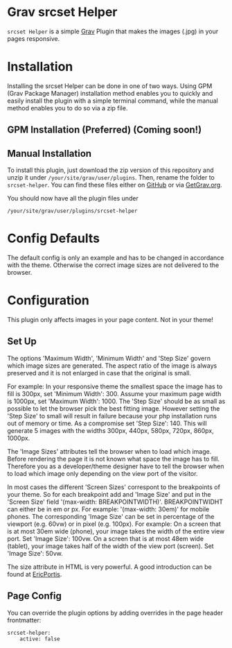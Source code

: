 # Grav srcset Helper

`srcset Helper` is a simple [Grav](https://getgrav.org/) Plugin that makes the images (.jpg) in your pages responsive.

# Installation

Installing the srcset Helper can be done in one of two ways. Using GPM (Grav Package Manager) installation method enables you to quickly and easily install the plugin with a simple terminal command, while the manual method enables you to do so via a zip file.

## GPM Installation (Preferred) (Coming soon!)
<!---
The simplest way to install this plugin is via the [Grav Package Manager (GPM)](http://learn.getgrav.org/advanced/grav-gpm) through your system's Terminal (also called the command line).  From the root of your Grav install type:

    bin/gpm install srcset-helper

This will install the srcset Helper into your `/user/plugins` directory within Grav. Its files can be found under `/your/site/grav/user/plugins/srcset-helper`.-->

## Manual Installation

To install this plugin, just download the zip version of this repository and unzip it under `/your/site/grav/user/plugins`. Then, rename the folder to `srcset-helper`. You can find these files either on [GitHub](https://github.com/simoncramer/grav-plugin-srcset) or via [GetGrav.org](http://getgrav.org/downloads/plugins#extras).

You should now have all the plugin files under

    /your/site/grav/user/plugins/srcset-helper
    
# Config Defaults

The default config is only an example and has to be changed in accordance with the theme. Otherwise the correct image sizes are not delivered to the browser.

# Configuration

This plugin only affects images in your page content. Not in your theme!

## Set Up

The options 'Maximum Width', 'Minimum Width' and 'Step Size' govern which image sizes are generated. The aspect ratio of the image is always preserved and it is not enlarged in case that the original is small.

For example: In your responsive theme the smallest space the image has to fill is 300px, set 'Minimum Width': 300. Assume your maximum page width is 1000px, set 'Maximum Width': 1000. The 'Step Size' should be as small as possible to let the browser pick the best fitting image. However setting the 'Step Size' to small will result in failure because your php installation runs out of memory or time. As a compromise set 'Step Size': 140. This will generate 5 images with the widths 300px, 440px, 580px, 720px, 860px, 1000px.

The 'Image Sizes' attributes tell the browser when to load which image. Before rendering the page it is not known what space the image has to fill. Therefore you as a developer/theme designer have to tell the browser when to load which image only depending on the view port of the visitor. 

In most cases the different 'Screen Sizes' correspont to the breakpoints of your theme. So for each breakpoint add and 'Image Size' and put in the 'Screen Size' field '(max-width: BREAKPOINTWIDTH)'. BREAKPOINTWIDHT can either be in em or px. For example: '(max-width: 30em)' for mobile phones. The corresponding 'Image Size' can be set in percentage of the viewport (e.g. 60vw) or in pixel (e.g. 100px). For example: On a screen that is at most 30em wide (phone), your image takes the width of the entire view port. Set 'Image Size': 100vw. On a screen that is at most 48em wide (tablet), your image takes half of the width of the view port (screen). Set 'Image Size': 50vw.

The size attribute in HTML is very powerful. A good introduction can be found at [EricPortis](https://ericportis.com/posts/2014/srcset-sizes/).


## Page Config

You can override the plugin options by adding overrides in the page header frontmatter:

```
srcset-helper:
    active: false
```
